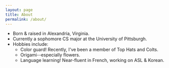 ```yaml
---
layout: page
title: About
permalink: /about/
---
```


- Born & raised in Alexandria, Virginia.
- Currently a sophomore CS major at the University of Pittsburgh.
- Hobbies include:
	- Color guard! Recently, I've been a member of Top Hats and Colts.
	- Origami--especially flowers.
	- Language learning! Near-fluent in French, working on ASL & Korean.
